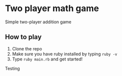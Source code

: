 # Two player math game
Simple two-player addition game

## How to play
1. Clone the repo
2. Make sure you have ruby installed by typing ```ruby -v```
3. Type ```ruby main.rb``` and get started!

Testing